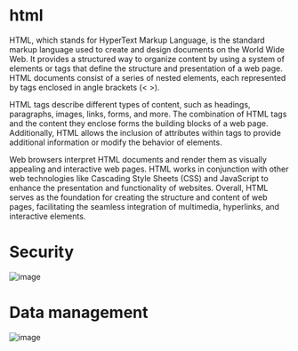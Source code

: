 # html
HTML, which stands for HyperText Markup Language, is the standard markup language used to create and design documents on the World Wide Web.
It provides a structured way to organize content by using a system of elements or tags that define the structure and presentation of a web page. HTML documents consist of a series of nested elements, each represented by tags enclosed in angle brackets (< >).

HTML tags describe different types of content, such as headings, paragraphs, images, links, forms, and more. The combination of HTML tags and the content they enclose forms the building blocks of a web page. Additionally, HTML allows the inclusion of attributes within tags to provide additional information or modify the behavior of elements.

Web browsers interpret HTML documents and render them as visually appealing and interactive web pages. HTML works in conjunction with other web technologies like Cascading Style Sheets (CSS) and JavaScript to enhance the presentation and functionality of websites. Overall, HTML serves as the foundation for creating the structure and content of web pages, facilitating the seamless integration of multimedia, hyperlinks, and interactive elements.

# Security
![image](https://github.com/jariver1986/html/assets/62295761/21481d8c-b5cf-47f2-9ae7-a5301cad46b1)

# Data management
![image](https://github.com/jariver1986/html/assets/62295761/6db96d4f-6735-44c4-936d-8297ca529c20)

